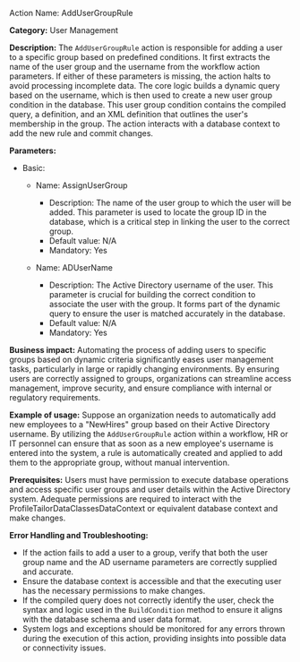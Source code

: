 Action Name: AddUserGroupRule

**Category:** User Management

**Description:** The `AddUserGroupRule` action is responsible for adding a user to a specific group based on predefined conditions. It first extracts the name of the user group and the username from the workflow action parameters. If either of these parameters is missing, the action halts to avoid processing incomplete data. The core logic builds a dynamic query based on the username, which is then used to create a new user group condition in the database. This user group condition contains the compiled query, a definition, and an XML definition that outlines the user's membership in the group. The action interacts with a database context to add the new rule and commit changes.

**Parameters:**
- Basic:
  - Name: AssignUserGroup
    - Description: The name of the user group to which the user will be added. This parameter is used to locate the group ID in the database, which is a critical step in linking the user to the correct group.
    - Default value: N/A
    - Mandatory: Yes
    
  - Name: ADUserName
    - Description: The Active Directory username of the user. This parameter is crucial for building the correct condition to associate the user with the group. It forms part of the dynamic query to ensure the user is matched accurately in the database.
    - Default value: N/A
    - Mandatory: Yes

**Business impact:** Automating the process of adding users to specific groups based on dynamic criteria significantly eases user management tasks, particularly in large or rapidly changing environments. By ensuring users are correctly assigned to groups, organizations can streamline access management, improve security, and ensure compliance with internal or regulatory requirements.

**Example of usage:** Suppose an organization needs to automatically add new employees to a "NewHires" group based on their Active Directory username. By utilizing the `AddUserGroupRule` action within a workflow, HR or IT personnel can ensure that as soon as a new employee's username is entered into the system, a rule is automatically created and applied to add them to the appropriate group, without manual intervention.

**Prerequisites:** Users must have permission to execute database operations and access specific user groups and user details within the Active Directory system. Adequate permissions are required to interact with the ProfileTailorDataClassesDataContext or equivalent database context and make changes.

**Error Handling and Troubleshooting:** 
- If the action fails to add a user to a group, verify that both the user group name and the AD username parameters are correctly supplied and accurate. 
- Ensure the database context is accessible and that the executing user has the necessary permissions to make changes.
- If the compiled query does not correctly identify the user, check the syntax and logic used in the `BuildCondition` method to ensure it aligns with the database schema and user data format.
- System logs and exceptions should be monitored for any errors thrown during the execution of this action, providing insights into possible data or connectivity issues.